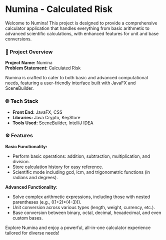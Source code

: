 # Numina - Calculated Risk

Welcome to Numina! This project is designed to provide a comprehensive calculator application that handles everything from basic arithmetic to advanced scientific calculations, with enhanced features for unit and base conversions.

### 🚀 Project Overview
**Project Name:** Numina  
**Problem Statement:** Calculated Risk  

Numina is crafted to cater to both basic and advanced computational needs, featuring a user-friendly interface built with JavaFX and SceneBuilder.

### 🌐 Tech Stack
- **Front End:** JavaFX, CSS
- **Libraries:** Java Crypto, KeyStore
- **Tools Used:** SceneBuilder, IntelliJ IDEA

### ⚙️ Features
**Basic Functionality:**
- Perform basic operations: addition, subtraction, multiplication, and division.
- Store calculation history for easy reference.
- Scientific mode including gcd, lcm, and trigonometric functions (in radians and degrees).

**Advanced Functionality:**
- Solve complex arithmetic expressions, including those with nested parentheses (e.g., \((1+2)*(4-3)\)).
- Unit conversion across various types (length, weight, currency, etc.).
- Base conversion between binary, octal, decimal, hexadecimal, and even custom bases.

Explore Numina and enjoy a powerful, all-in-one calculator experience tailored for diverse needs!
